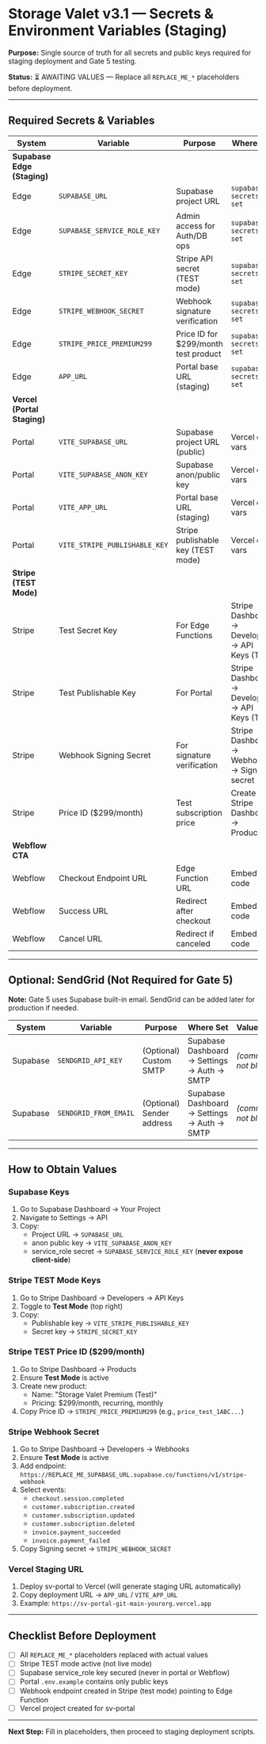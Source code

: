 # Storage Valet v3.1 — Secrets & Environment Variables (Staging)

**Purpose:** Single source of truth for all secrets and public keys required for staging deployment and Gate 5 testing.

**Status:** ⏳ AWAITING VALUES — Replace all `REPLACE_ME_*` placeholders before deployment.

---

## Required Secrets & Variables

| System | Variable | Purpose | Where Set | Value/Placeholder |
|--------|----------|---------|-----------|-------------------|
| **Supabase Edge (Staging)** | | | | |
| Edge | `SUPABASE_URL` | Supabase project URL | `supabase secrets set` | `REPLACE_ME_SUPABASE_URL`<br>(e.g., https://xxxxx.supabase.co) |
| Edge | `SUPABASE_SERVICE_ROLE_KEY` | Admin access for Auth/DB ops | `supabase secrets set` | `REPLACE_ME_SERVICE_ROLE_KEY`<br>(from Supabase Dashboard → Settings → API → service_role secret) |
| Edge | `STRIPE_SECRET_KEY` | Stripe API secret (TEST mode) | `supabase secrets set` | `REPLACE_ME_STRIPE_SECRET_TEST`<br>(e.g., sk_test_...) |
| Edge | `STRIPE_WEBHOOK_SECRET` | Webhook signature verification | `supabase secrets set` | `REPLACE_ME_WEBHOOK_SECRET_TEST`<br>(e.g., whsec_...) |
| Edge | `STRIPE_PRICE_PREMIUM299` | Price ID for $299/month test product | `supabase secrets set` | `REPLACE_ME_PRICE_TEST_299`<br>(e.g., price_test_...) |
| Edge | `APP_URL` | Portal base URL (staging) | `supabase secrets set` | `REPLACE_ME_STAGING_PORTAL_URL`<br>(e.g., https://sv-portal-staging.vercel.app) |
| **Vercel (Portal Staging)** | | | | |
| Portal | `VITE_SUPABASE_URL` | Supabase project URL (public) | Vercel env vars | `REPLACE_ME_SUPABASE_URL`<br>(same as Edge SUPABASE_URL) |
| Portal | `VITE_SUPABASE_ANON_KEY` | Supabase anon/public key | Vercel env vars | `REPLACE_ME_ANON_KEY`<br>(from Supabase Dashboard → Settings → API → anon public) |
| Portal | `VITE_APP_URL` | Portal base URL (staging) | Vercel env vars | `REPLACE_ME_STAGING_PORTAL_URL`<br>(same as Edge APP_URL) |
| Portal | `VITE_STRIPE_PUBLISHABLE_KEY` | Stripe publishable key (TEST mode) | Vercel env vars | `REPLACE_ME_STRIPE_PK_TEST`<br>(e.g., pk_test_...) |
| **Stripe (TEST Mode)** | | | | |
| Stripe | Test Secret Key | For Edge Functions | Stripe Dashboard → Developers → API Keys (Test) | `REPLACE_ME_STRIPE_SECRET_TEST`<br>(copy to Edge secrets) |
| Stripe | Test Publishable Key | For Portal | Stripe Dashboard → Developers → API Keys (Test) | `REPLACE_ME_STRIPE_PK_TEST`<br>(copy to Vercel env) |
| Stripe | Webhook Signing Secret | For signature verification | Stripe Dashboard → Webhooks → Signing secret | `REPLACE_ME_WEBHOOK_SECRET_TEST`<br>(after creating webhook endpoint) |
| Stripe | Price ID ($299/month) | Test subscription price | Create in Stripe Dashboard → Products | `REPLACE_ME_PRICE_TEST_299`<br>(create test product with $299/month recurring price) |
| **Webflow CTA** | | | | |
| Webflow | Checkout Endpoint URL | Edge Function URL | Embed code | `REPLACE_ME_SUPABASE_URL/functions/v1/create-checkout`<br>(no secrets in Webflow) |
| Webflow | Success URL | Redirect after checkout | Embed code | `REPLACE_ME_STAGING_PORTAL_URL/dashboard` |
| Webflow | Cancel URL | Redirect if canceled | Embed code | `REPLACE_ME_STAGING_PORTAL_URL` or `https://mystoragevalet.com` |

---

## Optional: SendGrid (Not Required for Gate 5)

**Note:** Gate 5 uses Supabase built-in email. SendGrid can be added later for production if needed.

| System | Variable | Purpose | Where Set | Value/Placeholder |
|--------|----------|---------|-----------|-------------------|
| Supabase | `SENDGRID_API_KEY` | (Optional) Custom SMTP | Supabase Dashboard → Settings → Auth → SMTP | *(commented out; not blocking)* |
| Supabase | `SENDGRID_FROM_EMAIL` | (Optional) Sender address | Supabase Dashboard → Settings → Auth → SMTP | *(commented out; not blocking)* |

---

## How to Obtain Values

### Supabase Keys
1. Go to Supabase Dashboard → Your Project
2. Navigate to Settings → API
3. Copy:
   - Project URL → `SUPABASE_URL`
   - anon public key → `VITE_SUPABASE_ANON_KEY`
   - service_role secret → `SUPABASE_SERVICE_ROLE_KEY` (**never expose client-side**)

### Stripe TEST Mode Keys
1. Go to Stripe Dashboard → Developers → API Keys
2. Toggle to **Test Mode** (top right)
3. Copy:
   - Publishable key → `VITE_STRIPE_PUBLISHABLE_KEY`
   - Secret key → `STRIPE_SECRET_KEY`

### Stripe TEST Price ID ($299/month)
1. Go to Stripe Dashboard → Products
2. Ensure **Test Mode** is active
3. Create new product:
   - Name: "Storage Valet Premium (Test)"
   - Pricing: $299/month, recurring, monthly
4. Copy Price ID → `STRIPE_PRICE_PREMIUM299` (e.g., `price_test_1ABC...`)

### Stripe Webhook Secret
1. Go to Stripe Dashboard → Developers → Webhooks
2. Ensure **Test Mode** is active
3. Add endpoint: `https://REPLACE_ME_SUPABASE_URL.supabase.co/functions/v1/stripe-webhook`
4. Select events:
   - `checkout.session.completed`
   - `customer.subscription.created`
   - `customer.subscription.updated`
   - `customer.subscription.deleted`
   - `invoice.payment_succeeded`
   - `invoice.payment_failed`
5. Copy Signing secret → `STRIPE_WEBHOOK_SECRET`

### Vercel Staging URL
1. Deploy sv-portal to Vercel (will generate staging URL automatically)
2. Copy deployment URL → `APP_URL` / `VITE_APP_URL`
3. Example: `https://sv-portal-git-main-yourorg.vercel.app`

---

## Checklist Before Deployment

- [ ] All `REPLACE_ME_*` placeholders replaced with actual values
- [ ] Stripe TEST mode active (not live mode)
- [ ] Supabase service_role key secured (never in portal or Webflow)
- [ ] Portal `.env.example` contains only public keys
- [ ] Webhook endpoint created in Stripe (test mode) pointing to Edge Function
- [ ] Vercel project created for sv-portal

---

**Next Step:** Fill in placeholders, then proceed to staging deployment scripts.
